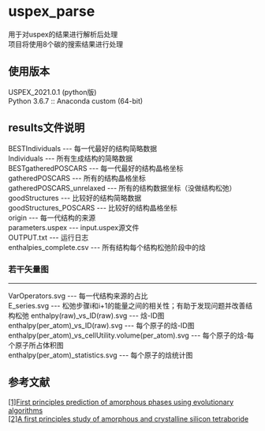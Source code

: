 # uspex_parse
用于对uspex的结果进行解析后处理\
项目将使用8个碳的搜索结果进行处理
## 使用版本
USPEX_2021.0.1 (python版)\
Python 3.6.7 :: Anaconda custom (64-bit)
## results文件说明
BESTIndividuals --- 每一代最好的结构简略数据\
Individuals --- 所有生成结构的简略数据\
BESTgatheredPOSCARS --- 每一代最好的结构晶格坐标\
gatheredPOSCARS --- 所有的结构晶格坐标\
gatheredPOSCARS_unrelaxed --- 所有的结构数据坐标（没做结构松弛）\
goodStructures --- 比较好的结构简略数据\
goodStructures_POSCARS --- 比较好的结构晶格坐标\
origin --- 每一代结构的来源\
parameters.uspex --- input.uspex源文件\
OUTPUT.txt --- 运行日志\
enthalpies_complete.csv --- 所有结构每个结构松弛阶段中的焓
### 若干矢量图
---
VarOperators.svg --- 每一代结构来源的占比\
E_series.svg --- 松弛步骤i和i+1的能量之间的相关性；有助于发现问题并改善结构松弛
enthalpy(raw)_vs_ID(raw).svg --- 焓-ID图\
enthalpy(per_atom)_vs_ID(raw).svg --- 每个原子的焓-ID图\
enthalpy(per_atom)_vs_cellUtility.volume(per_atom).svg --- 每个原子的焓-每个原子所占体积图\
enthalpy(per_atom)_statistics.svg --- 每个原子的焓统计图
## 参考文献
[[1]First principles prediction of amorphous phases using evolutionary algorithms](https://aip.scitation.org/doi/10.1063/1.4955105) \
[[2]A first principles study of amorphous and crystalline silicon tetraboride](https://www.sciencedirect.com/science/article/pii/S0254058420312888)